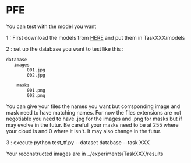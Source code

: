 # PFE

You can test with the model you want

1 : First download the models from [HERE](https://drive.google.com/drive/folders/14NAl7_aFo5CKsfZtikx-7ugfuKobisI8?usp=sharing)  and put them in TaskXXX/models

2 : set up the database you want to test like this :


    database
       images
            001.jpg
            002.jpg
            
        masks
            001.png
            002.png
            
You can give your files the names you want but corrsponding image and mask need to have matching names. For now the files extensions are not negotiable you need to have .jpg    for the images and .png for masks but if may evolve in the futur.
Be carefull your masks need to be at 255 where your cloud is and 0 where it isn't. It may also change in the futur.
     
 3 : execute python test_tf.py --dataset database --task XXX
 
 Your reconstructed images are in ../experiments/TaskXXX/results
